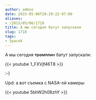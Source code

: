 ```yaml
---
author: admin
date: 2015-05-06T20:29:22-07:00
aliases:
- /2015/05/06/1718
title: А мы сегодня батут запускали
slug: 1718
tags:
- SpaceX
---
```


А мы сегодня <del>трамплин</del> батут запускали:

{{< youtube 1_FXVjf46T8 >}}

:-)

<!--more-->

Upd: а вот съемка с NASA-ой камеры:

{{< youtube 5bhW2h08zhY >}}
